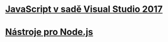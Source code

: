 # [JavaScript v sadě Visual Studio 2017](/visualstudio/javascript/javascript-in-vs-2017)
# [Nástroje pro Node.js](/visualstudio/javascript/tutorial-nodejs)
